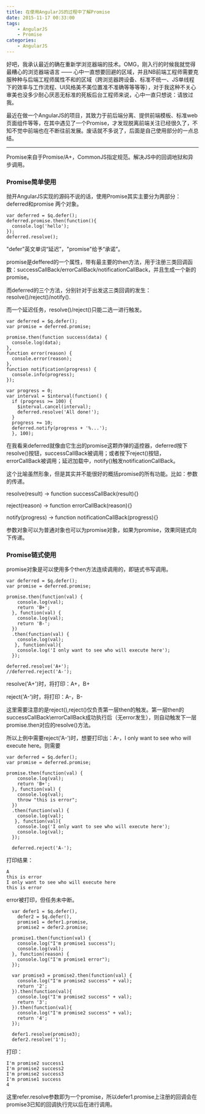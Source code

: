 ```yaml
---
title: 在使用AngularJS的过程中了解Promise
date: 2015-11-17 00:33:00  
tags: 
    - AngularJS
    - Promise
categories: 
    - AngularJS  
---
```


好吧，我承认最近的确在重新学浏览器端的技术。OMG，刚入行的时候我就觉得最糟心的浏览器端语言 —— 心中一直想要回避的区域，并且NB前端工程师需要克服种种与后端工程师属性不和的区域（跨浏览器跨设备、标准不统一、JS单线程下的效率与工作流程、UI风格美不美位置准不准确等等等等），对于我这种不关心审美也没多少耐心厌恶无标准的死板后台工程师来说，心中一直只想说：请放过我。

最近在做一个AngularJS的项目，其致力于前后端分离、提供前端模板、标准web页面组件等等，在其中遇见了一个Promise，才发现脱离前端关注已经很久了，不知不觉中前端也在不断往前发展。废话就不多说了，后面是自己使用部分的一点总结。

---

Promise来自于Promise/A+，CommonJS指定规范。解决JS中的回调地狱和异步调用。

### Promise简单使用

抛开AngularJS实现的源码不说的话，使用Promise其实主要分为两部分：deferred和promise 两个对象。

```
var deferred = $q.defer();
deferred.promise.then(function(){
  console.log('hello');
});
deferred.resolve();
```

"defer"英文单词“延迟”，"promise"给予“承诺”。

promise是deffered的一个属性，带有最主要的then方法，用于注册三类回调函数：successCallBack/errorCallBack/notificationCallBack，并且生成一个新的promise。

而deferred的三个方法，分别针对于出发这三类回调的发生：resolve()/reject()/notify().

而一个延迟任务，resolve()/reject()只能二选一进行触发。

```
var deferred = $q.defer();
var promise = deferred.promise;

promise.then(function success(data) {
  console.log(data);
},
function error(reason) {
  console.error(reason);
},
function notification(progress) {
  console.info(progress);
});

var progress = 0;
var interval = $interval(function() {
  if (progress >= 100) {
    $interval.cancel(interval);
    deferred.resolve('All done!');
  }
  progress += 10;
  deferred.notify(progress + '%...');
  }, 100);
```

在我看来deferred就像由它生出的promise这颗炸弹的遥控器，deferred按下resolve()按钮，successCallBack被调用；或者按下reject()按钮，errorCallBack被调用；延迟加载中，notify()触发notificationCallBack。

这个比喻虽然形象，但是其实并不能很好的概括promise的所有功能。比如：参数的传递。

resolve(result) -> function successCallBack(result){}

reject(reason) -> function errorCallBack(reason){}

notify(progress) -> function notificationCallBack(progress){}

参数对象可以为普通对象也可以为promise对象，如果为promise，效果同链式向下传递。

  
### Promise链式使用

promise对象是可以使用多个then方法连续调用的，即链式书写调用。

```
var deferred = $q.defer();
var promise = deferred.promise;
  
promise.then(function(val) {
    console.log(val);
    return 'B+';
  }, function(val) {
    console.log(val);
    return 'B-';
  })
  .then(function(val) {
    console.log(val);
   }, function(val){
    console.log('I only want to see who will execute here');
  });

deferred.resolve('A+');
//deferred.reject('A-');
```

resolve('A+')时，将打印：A+，B+

reject('A-')时，将打印：A-，B-

这里需要注意的是reject(),reject()仅负责第一层then的触发。第一层then的successCallBack\errorCallBack成功执行后（无error发生），则自动触发下一层promise.then对应的resolve()方法。

所以上例中需要reject('A-')时，想要打印出：A-，I only want to see who will execute here。则需要

```
var deferred = $q.defer();
var promise = deferred.promise;
  
promise.then(function(val) {
    console.log(val);
    return 'B+';
  }, function(val) {
    console.log(val);
    throw "this is error";
  })
  .then(function(val) {
    console.log(val);
   }, function(val){
    console.log('I only want to see who will execute here');
    console.log(val);
  });

  deferred.reject('A-');
```

打印结果：

```
A
this is error
I only want to see who will execute here
this is error
```

error被打印，但任务未中断。

```
  var defer1 = $q.defer(),
    defer2 = $q.defer(),
    promise1 = defer1.promise,
    promise2 = defer2.promise;

  promise1.then(function(val) {
    console.log("I'm promise1 success");
    console.log(val);
  }, function(reason) {
    console.log("I'm promise1 error");
  });

  var promise3 = promise2.then(function(val) {
    console.log("I'm promise2 success" + val);
    return '2';
  }).then(function(val){
    console.log("I'm promise2 success" + val);
    return '3';
  }).then(function(val){
    console.log("I'm promise2 success" + val);
    return '4';
  });
  
  defer1.resolve(promise3);
  defer2.resolve('1');
```

打印：

```
I'm promise2 success1
I'm promise2 success2
I'm promise2 success3
I'm promise1 success
4
```

这里refer.resolve参数即为一个promise，所以defer1.promise上注册的回调会在promise3已知的回调执行完以后在进行调用。